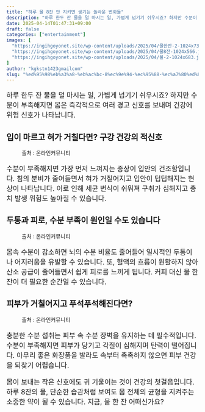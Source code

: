 ```yaml
---
title: "하루 물 8잔 안 지키면 생기는 놀라운 변화들"
description: "하루 한두 잔 물을 덜 마시는 일, 가볍게 넘기기 쉬우시죠? 하지만 수분이 부족해지면 몸은 즉각적으로 여러 경고 신호를 보내며 건강에 위험 신호가 나타납니다."
date: 2025-04-14T01:47:31+09:00
draft: false
categories: ["entertainment"]
images: [
  "https://ingihgoyonet.site/wp-content/uploads/2025/04/물한잔-2-1024x731.jpg"
  "https://ingihgoyonet.site/wp-content/uploads/2025/04/물8잔-1024x566.jpg"
  "https://ingihgoyonet.site/wp-content/uploads/2025/04/물-2-1024x683.jpg"
]
author: "kgkstn1423gmailcom"
slug: "%ed%95%98%eb%a3%a8-%eb%ac%bc-8%ec%9e%94-%ec%95%88-%ec%a7%80%ed%82%a4%eb%a9%b4-%ec%83%9d%ea%b8%b0%eb%8a%94-%eb%86%80%eb%9d%bc%ec%9a%b4-%eb%b3%80%ed%99%94%eb%93%a4"
---
```


<p style="font-size:18px">하루 한두 잔 물을 덜 마시는 일, 가볍게 넘기기 쉬우시죠? 하지만 수분이 부족해지면 몸은 즉각적으로 여러 경고 신호를 보내며 건강에 위험 신호가 나타납니다.</p> <h2 >입이 마르고 혀가 거칠다면? 구강 건강의 적신호</h2> <figure ><img src="https://ingihgoyonet.site/wp-content/uploads/2025/04/물한잔-2-1024x731.jpg" alt="" style="aspect-ratio:16/9;object-fit:cover"/><figcaption >출처 : 온라인커뮤니티</figcaption></figure> <p style="font-size:18px">수분이 부족해지면 가장 먼저 느껴지는 증상이 입안의 건조함입니다. 침의 분비가 줄어들면서 혀가 거칠어지고 입안이 텁텁해지는 현상이 나타납니다. 이로 인해 세균 번식이 쉬워져 구취가 심해지고 충치 발생 위험도 높아질 수 있습니다.</p> <h2 >두통과 피로, 수분 부족이 원인일 수도 있습니다</h2> <figure ><img src="https://ingihgoyonet.site/wp-content/uploads/2025/04/물8잔-1024x566.jpg" alt="" style="aspect-ratio:16/9;object-fit:cover"/><figcaption >출처 : 온라인커뮤니티</figcaption></figure> <p style="font-size:18px">몸속 수분이 감소하면 뇌의 수분 비율도 줄어들어 일시적인 두통이나 어지러움을 유발할 수 있습니다. 또, 혈액의 흐름이 원활하지 않아 산소 공급이 줄어들면서 쉽게 피로를 느끼게 됩니다. 커피 대신 물 한 잔이 더 필요한 순간일 수 있습니다.</p> <h2 >피부가 거칠어지고 푸석푸석해진다면?</h2> <figure ><img src="https://ingihgoyonet.site/wp-content/uploads/2025/04/물-2-1024x683.jpg" alt="" style="aspect-ratio:16/9;object-fit:cover"/><figcaption >출처 : 온라인커뮤니티</figcaption></figure> <p style="font-size:18px">충분한 수분 섭취는 피부 속 수분 장벽을 유지하는 데 필수적입니다. 수분이 부족해지면 피부가 당기고 각질이 심해지며 탄력이 떨어집니다. 아무리 좋은 화장품을 발라도 속부터 촉촉하지 않으면 피부 건강을 되찾기 어렵습니다.</p> <p style="font-size:18px">몸이 보내는 작은 신호에도 귀 기울이는 것이 건강의 첫걸음입니다. 하루 8잔의 물, 단순한 습관처럼 보여도 몸 전체의 균형을 지켜주는 소중한 약이 될 수 있습니다. 지금, 물 한 잔 어떠신가요?</p>
